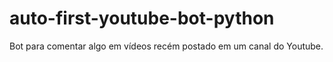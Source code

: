# auto-first-youtube-bot-python
Bot para comentar algo em vídeos recém postado em um canal do Youtube.
